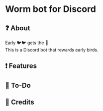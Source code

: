 # Worm bot for Discord

## ❓ About
Early 🐦🐦 gets the 🐛  
This is a Discord bot that rewards early birds.

## ❗ Features

## 📝 To-Do

## 📜 Credits
